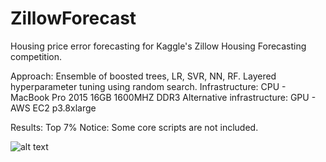 # ZillowForecast
Housing price error forecasting for Kaggle's Zillow Housing Forecasting competition. 

Approach: Ensemble of boosted trees, LR, SVR, NN, RF. Layered hyperparameter tuning using random search. 
Infrastructure: CPU - MacBook Pro 2015 16GB 1600MHZ DDR3
Alternative infrastructure: GPU - AWS EC2 p3.8xlarge

Results: Top 7%
Notice: Some core scripts are not included.

![alt text](https://github.com/tudoriliuta/ZillowForecast/Ensemble.png)